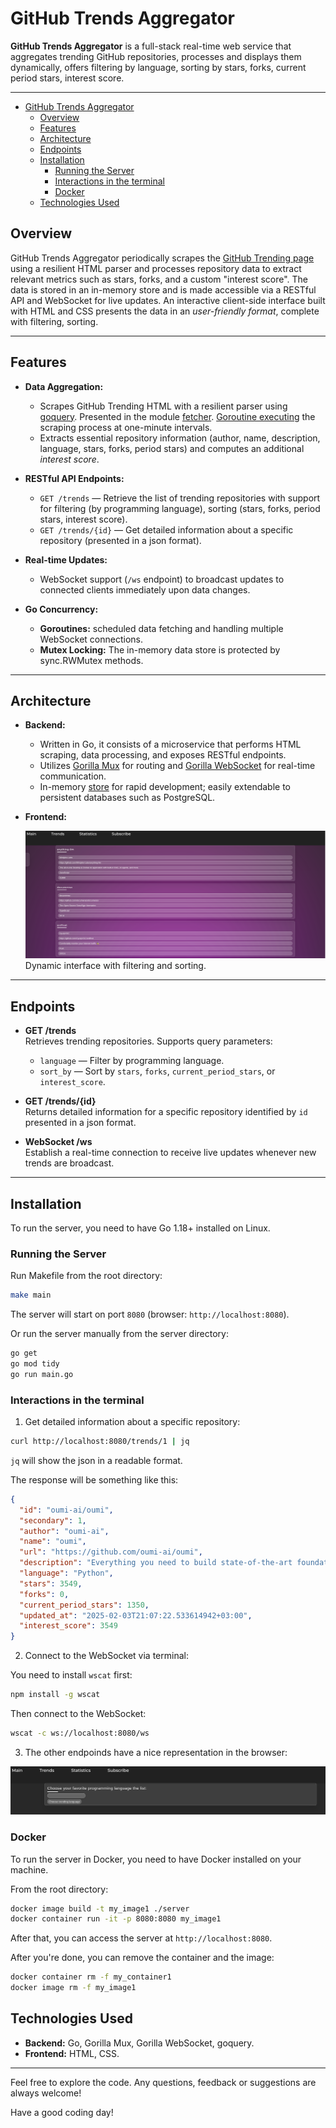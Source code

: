 # GitHub Trends Aggregator

**GitHub Trends Aggregator** is a full-stack real-time web service that aggregates trending GitHub repositories, processes and displays them dynamically, offers filtering by language, sorting by stars, forks, current period stars, interest score. 

---

- [GitHub Trends Aggregator](#github-trends-aggregator)
  - [Overview](#overview)
  - [Features](#features)
  - [Architecture](#architecture)
  - [Endpoints](#endpoints)
  - [Installation](#installation)
    - [Running the Server](#running-the-server)
    - [Interactions in the terminal](#interactions-in-the-terminal)
    - [Docker](#docker)
  - [Technologies Used](#technologies-used)

## Overview

GitHub Trends Aggregator periodically scrapes the [GitHub Trending page](https://github.com/trending) using a resilient HTML parser and processes repository data to extract relevant metrics such as stars, forks, and a custom "interest score". The data is stored in an in-memory store and is made accessible via a RESTful API and WebSocket for live updates. An interactive client-side interface built with HTML and CSS presents the data in an *user-friendly format*, complete with filtering, sorting.

---

## Features

- **Data Aggregation:**  
  - Scrapes GitHub Trending HTML with a resilient parser using [goquery](https://github.com/PuerkitoBio/goquery). Presented in the module [fetcher](server/fetcher/fetcher.go). [Goroutine executing](server/scheduler/scheduler.go) the scraping process at one-minute intervals.  
  - Extracts essential repository information (author, name, description, language, stars, forks, period stars) and computes an additional *interest score*.

- **RESTful API Endpoints:**  
  - `GET /trends` — Retrieve the list of trending repositories with support for filtering (by programming language), sorting (stars, forks, period stars, interest score).  
  - `GET /trends/{id}` — Get detailed information about a specific repository (presented in a json format).  

- **Real-time Updates:**  
  - WebSocket support (`/ws` endpoint) to broadcast updates to connected clients immediately upon data changes.

- **Go Concurrency:**  
  - **Goroutines:** scheduled data fetching and handling multiple WebSocket connections.
  - **Mutex Locking:** The in-memory data store is protected by sync.RWMutex methods.
 
---

## Architecture

- **Backend:**  
  - Written in Go, it consists of a microservice that performs HTML scraping, data processing, and exposes RESTful endpoints.
  - Utilizes [Gorilla Mux](https://github.com/gorilla/mux) for routing and [Gorilla WebSocket](https://github.com/gorilla/websocket) for real-time communication.
  - In-memory [store](server/store/store.go) for rapid development; easily extendable to persistent databases such as PostgreSQL.

- **Frontend:**  

  ![Trends page](images/image.png)
  Dynamic interface with filtering and sorting.
---

## Endpoints

- **GET /trends**  
  Retrieves trending repositories. Supports query parameters:  
  - `language` — Filter by programming language.  
  - `sort_by` — Sort by `stars`, `forks`, `current_period_stars`, or `interest_score`.  

- **GET /trends/{id}**  
  Returns detailed information for a specific repository identified by `id` presented in a json format.

- **WebSocket /ws**  
  Establish a real-time connection to receive live updates whenever new trends are broadcast.

---

## Installation

To run the server, you need to have Go 1.18+ installed on Linux.

### Running the Server

Run Makefile from the root directory:
   ```bash
   make main
   ```
   The server will start on port `8080` (browser: `http://localhost:8080`).

   Or run the server manually from the server directory:
   ```bash
   go get
   go mod tidy
   go run main.go
   ```

### Interactions in the terminal

1) Get detailed information about a specific repository:
```bash
curl http://localhost:8080/trends/1 | jq
```
`jq` will show the json in a readable format.

The response will be something like this:

```json
{
  "id": "oumi-ai/oumi",
  "secondary": 1,
  "author": "oumi-ai",
  "name": "oumi",
  "url": "https://github.com/oumi-ai/oumi",
  "description": "Everything you need to build state-of-the-art foundation models, end-to-end.",
  "language": "Python",
  "stars": 3549,
  "forks": 0,
  "current_period_stars": 1350,
  "updated_at": "2025-02-03T21:07:22.533614942+03:00",
  "interest_score": 3549
}
```

2) Connect to the WebSocket via terminal:

You need to install `wscat` first:
```bash
npm install -g wscat
```

Then connect to the WebSocket:
```bash
wscat -c ws://localhost:8080/ws
```

3) The other endpoinds have a nice representation in the browser: 


![Main page](images/image2.png)

### Docker

To run the server in Docker, you need to have Docker installed on your machine.

From the root directory:
```bash
docker image build -t my_image1 ./server
docker container run -it -p 8080:8080 my_image1
```
After that, you can access the server at `http://localhost:8080`.

After you're done, you can remove the container and the image:
```bash
docker container rm -f my_container1
docker image rm -f my_image1
```

## Technologies Used

- **Backend:** Go, Gorilla Mux, Gorilla WebSocket, goquery.
- **Frontend:** HTML, CSS.

---

Feel free to explore the code. Any questions, feedback or suggestions are always welcome!

Have a good coding day!
